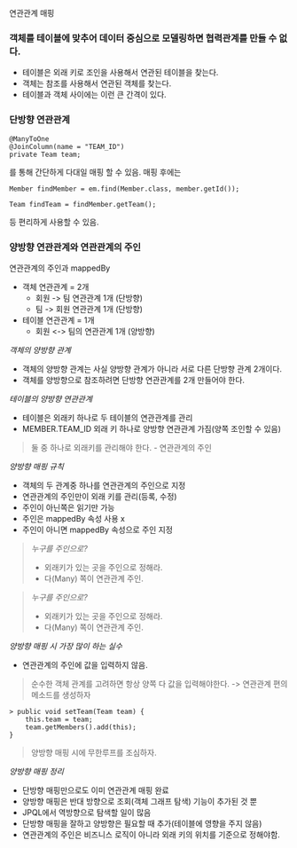 연관관계 매핑
### 객체를 테이블에 맞추어 데이터 중심으로 모델링하면 협력관계를 만들 수 없다.
- 테이블은 외래 키로 조인을 사용해서 연관된 테이블을 찾는다.
- 객체는 참조를 사용해서 연관된 객체를 찾는다.
- 테이블과 객체 사이에는 이런 큰 간격이 있다.

### 단방향 연관관계
```
@ManyToOne
@JoinColumn(name = "TEAM_ID")
private Team team;
```
를 통해 간단하게 다대일 매핑 할 수 있음.
매핑 후에는
```
Member findMember = em.find(Member.class, member.getId());

Team findTeam = findMember.getTeam();
```
등 편리하게 사용할 수 있음.

### 양방향 연관관계와 연관관계의 주인

연관관계의 주인과 mappedBy
- 객체 연관관계 = 2개
	- 회원 -> 팀 연관관계 1개 (단방향)
	- 팀 -> 회원 연관관계 1개 (단방향)
- 테이블 연관관계 = 1개
	- 회원 <-> 팀의 연관관계 1개 (양방향)

*객체의 양방향 관계*
- 객체의 양방향 관계는 사실 양방향 관계가 아니라 서로 다른 단방향 관계 2개이다.
- 객체를 양방향으로 참조하려면 단방향 연관관계를 2개 만들어야 한다.

*테이블의 양방향 연관관계*
- 테이블은 외래키 하나로 두 테이블의 연관관계를 관리
- MEMBER.TEAM_ID 외래 키 하나로 양방향 연관관계 가짐(양쪽 조인할 수 있음)

> 둘 중 하나로 외래키를 관리해야 한다. - 연관관계의 주인

*양방향 매핑 규칙*
- 객체의 두 관계중 하나를 연관관계의 주인으로 지정
- 연관관계의 주인만이 외래 키를 관리(등록, 수정)
- 주인이 아닌쪽은 읽기만 가능
- 주인은 mappedBy 속성 사용 x
- 주인이 아니면 mappedBy 속성으로 주인 지정

> *누구를 주인으로?*
> - 외래키가 있는 곳을 주인으로 정해라.
> - 다(Many) 쪽이 연관관계 주인.

> *누구를 주인으로?*
> - 외래키가 있는 곳을 주인으로 정해라.
> - 다(Many) 쪽이 연관관계 주인.

*양방향 매핑 시 가장 많이 하는 실수*
- 연관관계의 주인에 값을 입력하지 않음.

> 순수한 객체 관계를 고려하면 항상 양쪽 다 값을 입력해야한다.
> -> 연관관계 편의 메소드를 생성하자 
```
> public void setTeam(Team team) {
    this.team = team;
    team.getMembers().add(this);
}
```
> 양방향 매핑 시에 무한루프를 조심하자.

*양방향 매핑 정리*
- 단방향 매핑만으로도 이미 연관관계 매핑 완료
- 양방향 매핑은 반대 방향으로 조회(객체 그래프 탐색) 기능이 추가된 것 뿐
- JPQL에서 역방향으로 탐색할 일이 많음
- 단방향 매핑을 잘하고 양방향은 필요할 때 추가(테이블에 영향을 주지 않음)
- 연관관계의 주인은 비즈니스 로직이 아니라 외래 키의 위치를 기준으로 정해야함.